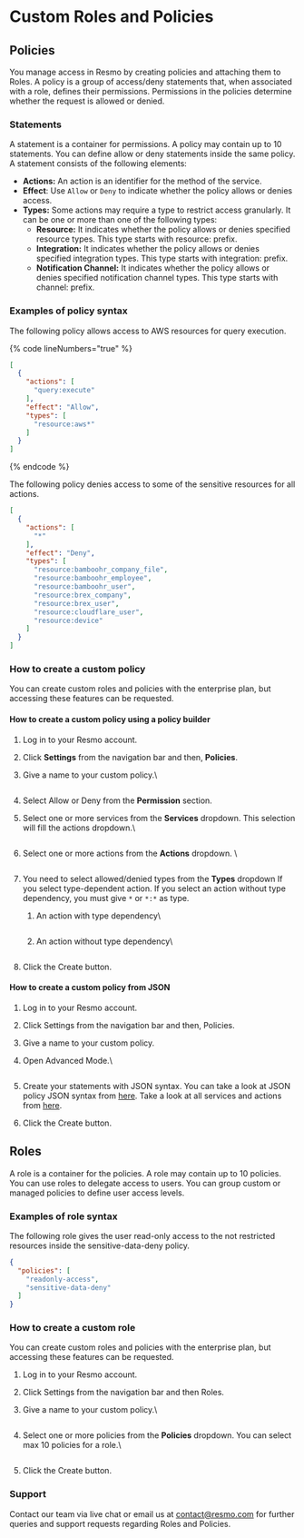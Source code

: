 # Custom Roles and Policies

## Policies

You manage access in Resmo by creating policies and attaching them to Roles. A policy is a group of access/deny statements that, when associated with a role, defines their permissions. Permissions in the policies determine whether the request is allowed or denied.

### Statements

A statement is a container for permissions. A policy may contain up to 10 statements. You can define allow or deny statements inside the same policy. A statement consists of the following elements:

* **Actions:** An action is an identifier for the method of the service.&#x20;
* **Effect**: Use `Allow` or `Deny` to indicate whether the policy allows or denies access.
* **Types:** Some actions may require a type to restrict access granularly. It can be one or more than one of the following types:
  * **Resource:** It indicates whether the policy allows or denies specified resource types. This type starts with resource: prefix.&#x20;
  * **Integration:** It indicates whether the policy allows or denies specified integration types. This type starts with integration: prefix.&#x20;
  * **Notification Channel:** It indicates whether the policy allows or denies specified notification channel types. This type starts with channel: prefix.

### Examples of policy syntax <a href="#policies-syntax-examples" id="policies-syntax-examples"></a>

The following policy allows access to AWS resources for query execution.

{% code lineNumbers="true" %}
```json
[
  {
    "actions": [
      "query:execute"
    ],
    "effect": "Allow",
    "types": [
      "resource:aws*"
    ]
  }
]
```
{% endcode %}

The following policy denies access to some of the sensitive resources for all actions.

```json
[
  {
    "actions": [
      "*"
    ],
    "effect": "Deny",
    "types": [
      "resource:bamboohr_company_file",
      "resource:bamboohr_employee",
      "resource:bamboohr_user",
      "resource:brex_company",
      "resource:brex_user",
      "resource:cloudflare_user",
      "resource:device"
    ]
  }
]
```

### How to create a custom policy

You can create custom roles and policies with the enterprise plan, but accessing these features can be requested.

#### How to create a custom policy using a policy builder

1. Log in to your Resmo account.
2. Click **Settings** from the navigation bar and then, **Policies**.
3.  Give a name to your custom policy.\


    <figure><img src="../.gitbook/assets/give-a-name-to-policy.png" alt=""><figcaption></figcaption></figure>
4. Select Allow or Deny from the **Permission** section.
5.  Select one or more services from the **Services** dropdown. This selection will fill the actions dropdown.\


    <figure><img src="../.gitbook/assets/select-policy-service.png" alt=""><figcaption></figcaption></figure>
6.  Select one or more actions from the **Actions** dropdown. \


    <figure><img src="../.gitbook/assets/select-policy-action.png" alt=""><figcaption></figcaption></figure>
7. You need to select allowed/denied types from the **Types** dropdown If you select type-dependent action. If you select an action without type dependency, you must give `*` or `*:*` as type.&#x20;
   1.  An action with type dependency\


       <figure><img src="../.gitbook/assets/action-with-type.png" alt=""><figcaption></figcaption></figure>
   2.  An action without type dependency\


       <figure><img src="../.gitbook/assets/action-without-type.png" alt=""><figcaption></figcaption></figure>
8. Click the Create button.

#### How to create a custom policy from JSON

1. Log in to your Resmo account.
2. Click Settings from the navigation bar and then, Policies.
3. Give a name to your custom policy.
4.  Open Advanced Mode.\


    <figure><img src="../.gitbook/assets/policy-open-advanced-mode.png" alt=""><figcaption></figcaption></figure>
5. Create your statements with JSON syntax. You can take a look at JSON policy JSON syntax from [here](custom-roles-and-policies.md#policies-syntax-examples). Take a look at all services and actions from [here](https://docs.resmo.com/i/roles-and-policies/service-and-actions).
6. Click the Create button.

## Roles

A role is a container for the policies. A role may contain up to 10 policies. You can use roles to delegate access to users. You can group custom or managed policies to define user access levels.

### Examples of role syntax

The following role gives the user read-only access to the not restricted resources inside the sensitive-data-deny policy.

```json
{
  "policies": [
    "readonly-access",
    "sensitive-data-deny"
  ]
}
```

### How to create a custom role&#x20;

You can create custom roles and policies with the enterprise plan, but accessing these features can be requested.

1. Log in to your Resmo account.
2. Click Settings from the navigation bar and then Roles.
3.  Give a name to your custom policy.\


    <figure><img src="../.gitbook/assets/give-a-name-to-role.png" alt=""><figcaption></figcaption></figure>
4.  Select one or more policies from the **Policies** dropdown. You can select max 10 policies for a role.\


    <figure><img src="../.gitbook/assets/role-select-policy.png" alt=""><figcaption></figcaption></figure>
5. Click the Create button.

### Support

Contact our team via live chat or email us at contact@resmo.com for further queries and support requests regarding Roles and Policies.
